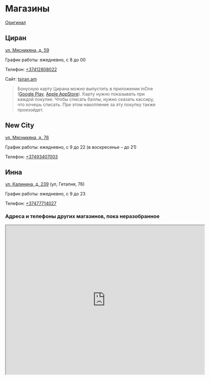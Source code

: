 # Магазины

[Оригинал](https://dilijan.notion.site/e8a7ebc254db45b2bab2ad7aa127b3dc)

## Циран

[ул. Мясникяна, д. 59](https://goo.gl/maps/zyQT4w8tWTddLcxz5)

График работы: ежедневно, с 8 до 00

Телефон: [+37412808022](tel:+37412808022)

Сайт: [tsiran.am](https://tsiran.am/)

> Бонусную карту Цирана можно выпустить в приложении inOne ([Google Play](https://play.google.com/store/apps/details?id=com.inside.inone.am&hl=ru&gl=US), [Apple AppStore](https://apps.apple.com/ru/app/inone/id1152471891)). Карту нужно показывать при каждой покупке. Чтобы списать баллы, нужно сказать кассиру, что хочешь списать. При этом накопление за эту покупку также произойдет.
>

## New City

[ул. Мясникяна, д. 76](https://goo.gl/maps/pRDhtqk8pKxaF5c69)

График работы: ежедневно, с 9 до 22 (в воскресенье – до 21)

Телефон: [+37493407003](tel:+37493407003)

## Инна

[ул. Калинина, д. 239](https://goo.gl/maps/swmD5NCm9AqK2DzM7) (ул, Гетапня, 76)

График работы: ежедневно, с 9 до 23

Телефон: [+37477714027](tel:+37477714027)

### Адреса и телефоны других магазинов, пока неразобранное

<iframe src="https://drive.google.com/file/d/12IFIp997ZTU10lj-o4BG_g7Enl6-I-k-/preview" width="640" height="480" allow="autoplay"></iframe>


